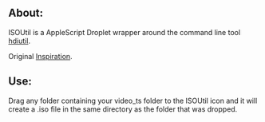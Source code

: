 ## About: ##

ISOUtil is a AppleScript Droplet wrapper around the command line tool [hdiutil](http://developer.apple.com/documentation/Darwin/Reference/ManPages/man1/hdiutil.1.html).

Original [Inspiration](http://www.macosxhints.com/article.php?story=20070612161317338).

## Use: ##

Drag any folder containing your video_ts folder to the ISOUtil icon and it will create a .iso file in the same directory as the folder that was dropped.